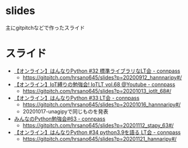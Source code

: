 # slides
主にgitpitchなどで作ったスライド

# スライド

- [【オンライン】はんなりPython #32 標準ライブラリなLT会 - connpass](https://hannari-python.connpass.com/event/183414/)
  - https://gitpitch.com/hrsano645/slides?p=20200912_hannnaripy#/
- [【オンライン】IoT縛りの勉強会! IoTLT vol.68 @Youtube - connpass](https://iotlt.connpass.com/event/189403/)
  - https://gitpitch.com/hrsano645/slides?p=20201013_iotlt_68#/
- [【オンライン】はんなりPython #33 LT会 - connpass](https://hannari-python.connpass.com/event/190276/#feed)
  - https://gitpitch.com/hrsano645/slides?p=20201016_hannnaripy#/
  - 20201017-unagipyで同じものを発表
- [みんなのPython勉強会#63 - connpass](https://startpython.connpass.com/event/192677/)
  - https://gitpitch.com/hrsano645/slides?p=20201112_stapy_63#/
- [【オンライン】はんなりPython #34 python3.9を語る LT会 - connpass](https://hannari-python.connpass.com/event/191566/)
  - https://gitpitch.com/hrsano645/slides?p=20201121_hannaripy#/